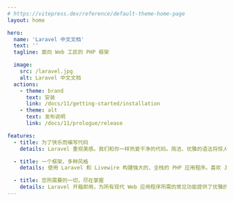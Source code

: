 ```yaml
---
# https://vitepress.dev/reference/default-theme-home-page
layout: home

hero:
  name: 'Laravel 中文文档'
  text: ''
  tagline: 面向 Web 工匠的 PHP 框架

  image:
    src: /laravel.jpg
    alt: Laravel 中文文档
  actions:
    - theme: brand
      text: 安装
      link: /docs/11/getting-started/installation
    - theme: alt
      text: 发布说明
      link: /docs/11/prologue/release

features:
  - title: 为了快乐而编写代码
    details: Laravel 重视美感。我们和你一样热爱干净的代码。简洁、优雅的语法将惊人的功能触手可及。每一个特性都经过深思熟虑，以提供美妙的开发者体验。

  - title: 一个框架，多种风格
    details: 使用 Laravel 和 Livewire 构建强大的、全栈的 PHP 应用程序。喜欢 JavaScript？通过将 Laravel 与 Inertia 配对，构建一个单体的 React 或 Vue 驱动的前端。或者，让 Laravel 作为您的 Next.js 应用程序、移动应用程序或其他前端的强大后端 API

  - title: 您所需要的一切，尽在掌握
    details: Laravel 开箱即用，为所有现代 Web 应用程序所需的常见功能提供了优雅的解决方案。现在是时候开始构建惊艳的应用程序，停止浪费时间寻找包和重新发明轮子
---
```

